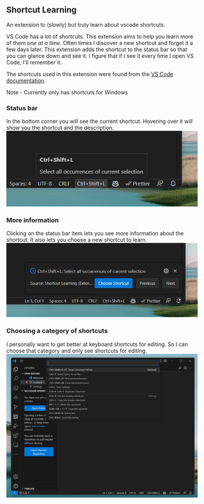 ## Shortcut Learning

An extension to (slowly) but truly learn about vscode shortcuts.

VS Code has a lot of shortcuts. This extension aims to help you learn more of them *one at a time*. Often times I discover a new shortcut and forget it a few days later. This extension adds the shortcut to the status bar so that you can glance down and see it. I figure that if I see it every time I open VS Code, I'll remember it.

The shortcuts used in this extension were found from the [VS Code documentation](https://code.visualstudio.com/shortcuts/learn-keyboard-shortcuts-windows.pdf).


Note - Currently only has shortcuts for Windows

### Status bar 
In the bottom corner you will see the current shortcut. Hovering over it will show you the shortcut and the description.
![status bar](./media/status-bar-hover.png)



### More information 
Clicking on the status bar item lets you see more information about the shortcut. It also lets you choose a new shortcut to learn.
![more info](./media/more-info.png)



### Choosing a category of shortcuts
I personally want to get better at keyboard shortcuts for editing. So I can choose that category and only see shortcuts for editing.
![Starting point](./media/choose-shortcut.png)
